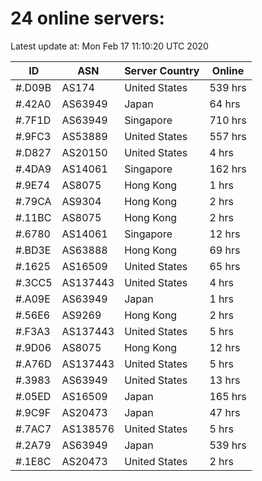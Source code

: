 # 24 online servers:

Latest update at: Mon Feb 17 11:10:20 UTC 2020

| ID | ASN | Server Country | Online |
| -- | --- | -------------- | ------ |
| #.D09B | AS174 | United States | 539 hrs |
| #.42A0 | AS63949 | Japan | 64 hrs |
| #.7F1D | AS63949 | Singapore | 710 hrs |
| #.9FC3 | AS53889 | United States | 557 hrs |
| #.D827 | AS20150 | United States | 4 hrs |
| #.4DA9 | AS14061 | Singapore | 162 hrs |
| #.9E74 | AS8075 | Hong Kong | 1 hrs |
| #.79CA | AS9304 | Hong Kong | 2 hrs |
| #.11BC | AS8075 | Hong Kong | 2 hrs |
| #.6780 | AS14061 | Singapore | 12 hrs |
| #.BD3E | AS63888 | Hong Kong | 69 hrs |
| #.1625 | AS16509 | United States | 65 hrs |
| #.3CC5 | AS137443 | United States | 4 hrs |
| #.A09E | AS63949 | Japan | 1 hrs |
| #.56E6 | AS9269 | Hong Kong | 2 hrs |
| #.F3A3 | AS137443 | United States | 5 hrs |
| #.9D06 | AS8075 | Hong Kong | 12 hrs |
| #.A76D | AS137443 | United States | 5 hrs |
| #.3983 | AS63949 | United States | 13 hrs |
| #.05ED | AS16509 | Japan | 165 hrs |
| #.9C9F | AS20473 | Japan | 47 hrs |
| #.7AC7 | AS138576 | United States | 5 hrs |
| #.2A79 | AS63949 | Japan | 539 hrs |
| #.1E8C | AS20473 | United States | 2 hrs |

